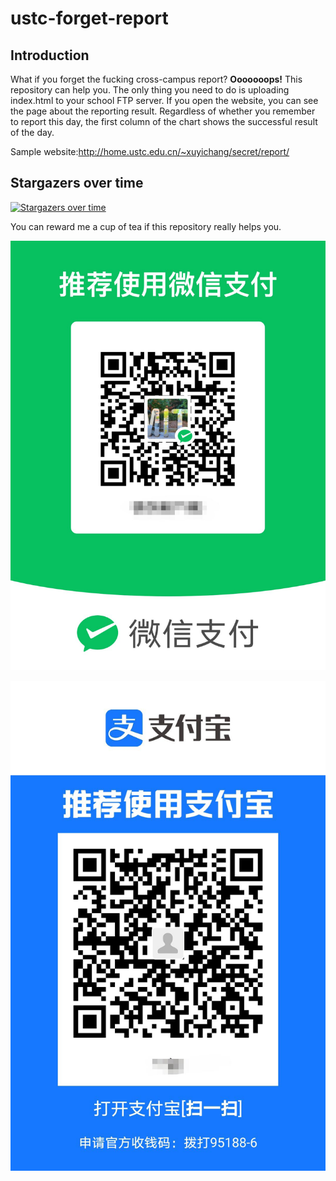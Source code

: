 # ustc-forget-report
## Introduction
What if you forget the fucking cross-campus report? **Ooooooops!** This repository can help you. The only thing you need to do is uploading index.html to your school FTP server. If you open the website, you can see the page about the reporting result. Regardless of whether you remember to report this day, the first column of the chart shows the successful result of the day.

Sample website:http://home.ustc.edu.cn/~xuyichang/secret/report/

## Stargazers over time
[![Stargazers over time](https://starchart.cc/Kobe972/ustc-forget-report.svg)](https://starchart.cc/Kobe972/USTC-ncov-AutoReport)

You can reward me a cup of tea if this repository really helps you.

![](imgs/WeChat.jpg)

![](imgs/Alipay.jpg)
